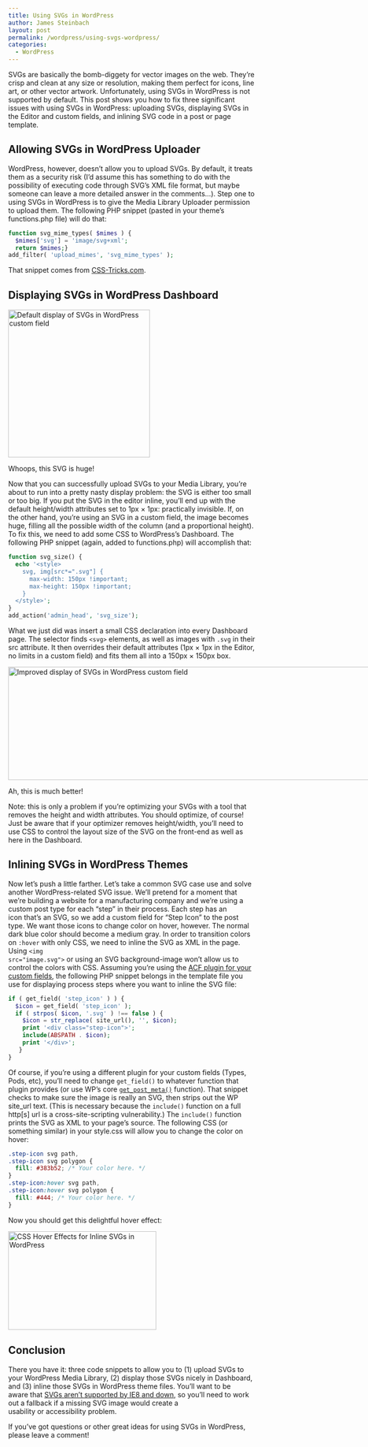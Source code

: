 ```yaml
---
title: Using SVGs in WordPress
author: James Steinbach
layout: post
permalink: /wordpress/using-svgs-wordpress/
categories:
  - WordPress
---
```

SVGs are basically the bomb-diggety for vector images on the web. They&#8217;re crisp and clean at any size or resolution, making them perfect for icons, line art, or other vector artwork. Unfortunately, using SVGs in WordPress is not supported by default. This post shows you how to fix three significant issues with using SVGs in WordPress: uploading SVGs, displaying SVGs in the Editor and custom fields, and inlining SVG code in a post or page template.

## Allowing SVGs in WordPress Uploader

WordPress, however, doesn&#8217;t allow you to upload SVGs. By default, it treats them as a security risk (I&#8217;d assume this has something to do with the possibility of executing code through SVG&#8217;s XML file format, but maybe someone can leave a more detailed answer in the comments&#8230;). Step one to using SVGs in WordPress is to give the Media Library Uploader permission to upload them. The following PHP snippet (pasted in your theme&#8217;s functions.php file) will do that:

~~~php
function svg_mime_types( $mimes ) {
  $mimes['svg'] = 'image/svg+xml';
  return $mimes;}
add_filter( 'upload_mimes', 'svg_mime_types' );
~~~

That snippet comes from <a title="CSS-Tricks: Allow SVG through WordPress Uploader" href="http://css-tricks.com/snippets/wordpress/allow-svg-through-wordpress-media-uploader/" target="_blank">CSS-Tricks.com</a>.

## Displaying SVGs in WordPress Dashboard

<div id="attachment_1251" style="width: 298px" class="wp-caption alignright">
  <img class="size-medium wp-image-1251" src="/images/Screen-Shot-2014-06-23-at-4.00.54-PM-288x300.png" alt="Default display of SVGs in WordPress custom field" width="288" height="300" />
  <p class="wp-caption-text">Whoops, this SVG is huge!</p>
</div>

Now that you can successfully upload SVGs to your Media Library, you&#8217;re about to run into a pretty nasty display problem: the SVG is either too small or too big. If you put the SVG in the editor inline, you&#8217;ll end up with the default height/width attributes set to 1px × 1px: practically invisible. If, on the other hand, you&#8217;re using an SVG in a custom field, the image becomes huge, filling all the possible width of the column (and a proportional height). To fix this, we need to add some CSS to WordPress&#8217;s Dashboard. The following PHP snippet (again, added to functions.php) will accomplish that:

~~~php
function svg_size() {
  echo '<style>
    svg, img[src*=".svg"] {
      max-width: 150px !important;
      max-height: 150px !important;
    }
  </style>';
}
add_action('admin_head', 'svg_size');
~~~

What we just did was insert a small CSS declaration into every Dashboard page. The selector finds <code>&lt;svg&gt;</code> elements, as well as images with <code>.svg</code> in their src attribute. It then overrides their default attributes (1px × 1px in the Editor, no limits in a custom field) and fits them all into a 150px × 150px box.

<div id="attachment_1250" style="width: 1230px" class="wp-caption aligncenter">
  <img class="size-full wp-image-1250" src="/images/Screen-Shot-2014-06-23-at-3.58.53-PM.png" alt="Improved display of SVGs in WordPress custom field" width="1220" height="230" />
  <p class="wp-caption-text">Ah, this is much better!</p>
</div>

Note: this is only a problem if you&#8217;re optimizing your SVGs with a tool that removes the height and width attributes. You should optimize, of course! Just be aware that if your optimizer removes height/width, you&#8217;ll need to use CSS to control the layout size of the SVG on the front-end as well as here in the Dashboard.

## Inlining SVGs in WordPress Themes

Now let&#8217;s push a little farther. Let&#8217;s take a common SVG case use and solve another WordPress-related SVG issue. We&#8217;ll pretend for a moment that we&#8217;re building a website for a manufacturing company and we&#8217;re using a custom post type for each &#8220;step&#8221; in their process. Each step has an icon that&#8217;s an SVG, so we add a custom field for &#8220;Step Icon&#8221; to the post type. We want those icons to change color on hover, however. The normal dark blue color should become a medium gray. In order to transition colors on <code>:hover</code> with only CSS, we need to inline the SVG as XML in the page. Using <code>&lt;img src="image.svg"&gt;</code> or using an SVG background-image won&#8217;t allow us to control the colors with CSS. Assuming you&#8217;re using the <a title="Advanced Custom Fields WordPress Plugin" href="http://www.advancedcustomfields.com/" target="_blank">ACF plugin for your custom fields</a>, the following PHP snippet belongs in the template file you use for displaying process steps where you want to inline the SVG file:

~~~php
if ( get_field( 'step_icon' ) ) {
  $icon = get_field( 'step_icon' );
  if ( strpos( $icon, '.svg' ) !== false ) {
    $icon = str_replace( site_url(), '', $icon);
    print '<div class="step-icon">';
    include(ABSPATH . $icon);
    print '</div>';
   }
}
~~~

Of course, if you&#8217;re using a different plugin for your custom fields (Types, Pods, etc), you&#8217;ll need to change <code>get_field()</code> to whatever function that plugin provides (or use WP&#8217;s core <a title="WordPress Codex: get_post_meta()" href="http://codex.wordpress.org/Function_Reference/get_post_meta" target="_blank"><code>get_post_meta()</code></a> function). That snippet checks to make sure the image is really an SVG, then strips out the WP site_url text. (This is necessary because the <code>include()</code> function on a full http[s] url is a cross-site-scripting vulnerability.) The <code>include()</code> function prints the SVG as XML to your page&#8217;s source. The following CSS (or something similar) in your style.css will allow you to change the color on hover:

~~~css
.step-icon svg path,
.step-icon svg polygon {
  fill: #383b52; /* Your color here. */
}
.step-icon:hover svg path,
.step-icon:hover svg polygon {
  fill: #444; /* Your color here. */
}
~~~

Now you should get this delightful hover effect:

<img class="alignright size-full wp-image-1254" src="/images/svg-hover.gif" alt="CSS Hover Effects for Inline SVGs in WordPress" width="301" height="200" />

## Conclusion

There you have it: three code snippets to allow you to (1) upload SVGs to your WordPress Media Library, (2) display those SVGs nicely in Dashboard, and (3) inline those SVGs in WordPress theme files. You&#8217;ll want to be aware that <a title="Can I Use: SVG" href="http://caniuse.com/svg" target="_blank">SVGs aren&#8217;t supported by IE8 and down</a>, so you&#8217;ll need to work out a fallback if a missing SVG image would create a usability or accessibility problem.

If you&#8217;ve got questions or other great ideas for using SVGs in WordPress, please leave a comment!